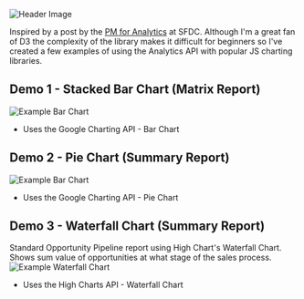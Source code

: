 ![Header Image](https://dl.dropboxusercontent.com/u/4151695/html/Analytics%20API/analytics-api.jpg)

Inspired by a post by the [PM for Analytics](https://medium.com/p/c87517ab52b1) at SFDC. Although I'm a great fan of D3 the complexity of the library makes it difficult for beginners so I've created a few examples of using the Analytics API with popular JS charting libraries.

## Demo 1 - Stacked Bar Chart (Matrix Report)
![Example Bar Chart](https://dl.dropboxusercontent.com/u/4151695/html/Analytics%20API/stacked-bar-chart.png)
- Uses the Google Charting API - Bar Chart

## Demo 2 - Pie Chart (Summary Report)
![Example Bar Chart](https://dl.dropboxusercontent.com/u/4151695/html/Analytics%20API/pie-chart.png)

- Uses the Google Charting API - Pie Chart

## Demo 3 - Waterfall Chart (Summary Report)
Standard Opportunity Pipeline report using High Chart's Waterfall Chart. Shows sum value of opportunities at what stage of the sales process.
![Example Waterfall Chart](http://i.imgur.com/9DFvPsc.png)
- Uses the High Charts API - Waterfall Chart

